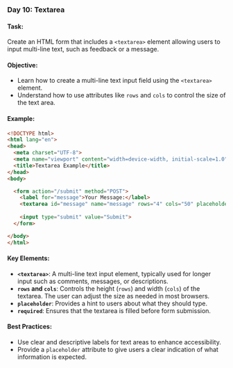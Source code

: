 ### Day 10: Textarea

#### **Task:**
Create an HTML form that includes a `<textarea>` element allowing users to input multi-line text, such as feedback or a message.

#### **Objective:**
- Learn how to create a multi-line text input field using the `<textarea>` element.
- Understand how to use attributes like `rows` and `cols` to control the size of the text area.

#### **Example:**

```html
<!DOCTYPE html>
<html lang="en">
<head>
  <meta charset="UTF-8">
  <meta name="viewport" content="width=device-width, initial-scale=1.0">
  <title>Textarea Example</title>
</head>
<body>

  <form action="/submit" method="POST">
    <label for="message">Your Message:</label>
    <textarea id="message" name="message" rows="4" cols="50" placeholder="Enter your message here..." required></textarea>
    
    <input type="submit" value="Submit">
  </form>

</body>
</html>
```

#### **Key Elements:**

- **`<textarea>`**: A multi-line text input element, typically used for longer input such as comments, messages, or descriptions.
- **`rows` and `cols`**: Controls the height (`rows`) and width (`cols`) of the textarea. The user can adjust the size as needed in most browsers.
- **`placeholder`**: Provides a hint to users about what they should type.
- **`required`**: Ensures that the textarea is filled before form submission.

#### **Best Practices:**
- Use clear and descriptive labels for text areas to enhance accessibility.
- Provide a `placeholder` attribute to give users a clear indication of what information is expected.